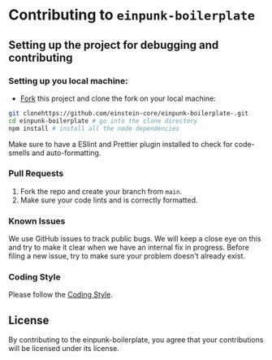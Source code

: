 # Contributing to `einpunk-boilerplate`

## Setting up the project for debugging and contributing

### Setting up you local machine:

- [Fork](https://github.com/einstein-core/einpunk-boilerplate-.git) this project and clone the fork on your local machine:

```sh
git clonehttps://github.com/einstein-core/einpunk-boilerplate-.git
cd einpunk-boilerplate # go into the clone directory
npm install # install all the node dependencies
```

Make sure to have a ESlint and Prettier plugin installed to check for code-smells and auto-formatting.

### Pull Requests

1. Fork the repo and create your branch from `main`.
2. Make sure your code lints and is correctly formatted.

### Known Issues

We use GitHub issues to track public bugs. We will keep a close eye on this and try to make it clear when we have an internal fix in progress. Before filing a new issue, try to make sure your problem doesn't already exist.

### Coding Style

Please follow the [Coding Style](https://github.com/einstein-core/einpunk-boilerplate-/blob/main/CODING_STYLE.md).

## License

By contributing to the einpunk-boilerplate, you agree that your contributions will be licensed under its license.
